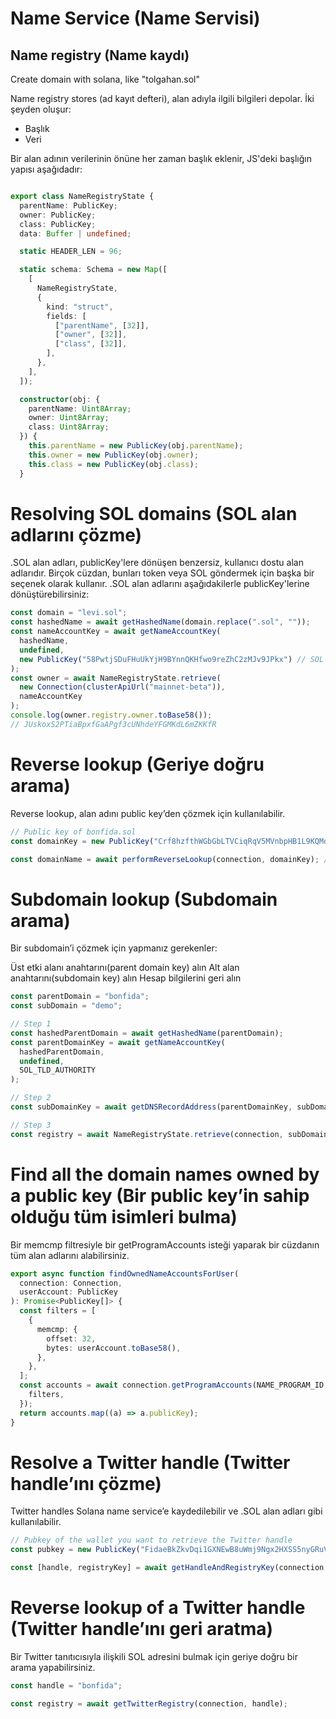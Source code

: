 # Name Service (Name Servisi)
## Name registry (Name kaydı)
Create domain with solana, like "tolgahan.sol"

Name registry stores (ad kayıt defteri), alan adıyla ilgili bilgileri depolar. İki şeyden oluşur:

- Başlık
- Veri


Bir alan adının verilerinin önüne her zaman başlık eklenir, JS'deki başlığın yapısı aşağıdadır:

``` typescript

export class NameRegistryState {
  parentName: PublicKey;
  owner: PublicKey;
  class: PublicKey;
  data: Buffer | undefined;

  static HEADER_LEN = 96;

  static schema: Schema = new Map([
    [
      NameRegistryState,
      {
        kind: "struct",
        fields: [
          ["parentName", [32]],
          ["owner", [32]],
          ["class", [32]],
        ],
      },
    ],
  ]);

  constructor(obj: {
    parentName: Uint8Array;
    owner: Uint8Array;
    class: Uint8Array;
  }) {
    this.parentName = new PublicKey(obj.parentName);
    this.owner = new PublicKey(obj.owner);
    this.class = new PublicKey(obj.class);
  }
 ``` 
# Resolving SOL domains (SOL alan adlarını çözme)
.SOL alan adları, publicKey'lere dönüşen benzersiz, kullanıcı dostu alan adlarıdır. Birçok cüzdan, bunları token veya SOL göndermek için başka bir seçenek olarak kullanır. .SOL alan adlarını aşağıdakilerle publicKey'lerine dönüştürebilirsiniz:

``` typescript
const domain = "levi.sol";
const hashedName = await getHashedName(domain.replace(".sol", ""));
const nameAccountKey = await getNameAccountKey(
  hashedName,
  undefined,
  new PublicKey("58PwtjSDuFHuUkYjH9BYnnQKHfwo9reZhC2zMJv9JPkx") // SOL TLD Authority
);
const owner = await NameRegistryState.retrieve(
  new Connection(clusterApiUrl("mainnet-beta")),
  nameAccountKey
);
console.log(owner.registry.owner.toBase58());
// JUskoxS2PTiaBpxfGaAPgf3cUNhdeYFGMKdL6mZKKfR
 ``` 

# Reverse lookup (Geriye doğru arama)
Reverse lookup, alan adını public key’den çözmek için kullanılabilir.

``` typescript
// Public key of bonfida.sol
const domainKey = new PublicKey("Crf8hzfthWGbGbLTVCiqRqV5MVnbpHB1L9KQMd6gsinb");

const domainName = await performReverseLookup(connection, domainKey); // bonfida
 ``` 

# Subdomain lookup (Subdomain arama)
Bir subdomain’i çözmek için yapmanız gerekenler:

Üst etki alanı anahtarını(parent domain key) alın
Alt alan anahtarını(subdomain key) alın
Hesap bilgilerini geri alın

``` typescript
const parentDomain = "bonfida";
const subDomain = "demo";

// Step 1
const hashedParentDomain = await getHashedName(parentDomain);
const parentDomainKey = await getNameAccountKey(
  hashedParentDomain,
  undefined,
  SOL_TLD_AUTHORITY
);

// Step 2
const subDomainKey = await getDNSRecordAddress(parentDomainKey, subDomain);

// Step 3
const registry = await NameRegistryState.retrieve(connection, subDomainKey);
 ``` 

# Find all the domain names owned by a public key (Bir public key’in sahip olduğu tüm isimleri bulma)
Bir memcmp filtresiyle bir getProgramAccounts isteği yaparak bir cüzdanın tüm alan adlarını alabilirsiniz.

``` typescript
export async function findOwnedNameAccountsForUser(
  connection: Connection,
  userAccount: PublicKey
): Promise<PublicKey[]> {
  const filters = [
    {
      memcmp: {
        offset: 32,
        bytes: userAccount.toBase58(),
      },
    },
  ];
  const accounts = await connection.getProgramAccounts(NAME_PROGRAM_ID, {
    filters,
  });
  return accounts.map((a) => a.publicKey);
}
 ``` 

# Resolve a Twitter handle (Twitter handle’ını çözme)
Twitter handles Solana name service’e kaydedilebilir ve .SOL alan adları gibi kullanılabilir.
``` typescript
// Pubkey of the wallet you want to retrieve the Twitter handle
const pubkey = new PublicKey("FidaeBkZkvDqi1GXNEwB8uWmj9Ngx2HXSS5nyGRuVFcZ");

const [handle, registryKey] = await getHandleAndRegistryKey(connection, pubkey);
 ``` 

# Reverse lookup of a Twitter handle (Twitter handle’ını geri aratma)
Bir Twitter tanıtıcısıyla ilişkili SOL adresini bulmak için geriye doğru bir arama yapabilirsiniz.

``` typescript
const handle = "bonfida";

const registry = await getTwitterRegistry(connection, handle);
 ``` 

